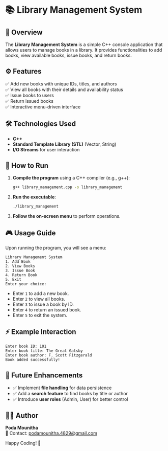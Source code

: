 # 📚 Library Management System

## 📖 Overview
The **Library Management System** is a simple C++ console application that allows users to manage books in a library. It provides functionalities to add books, view available books, issue books, and return books.

## ⚙️ Features
✅ Add new books with unique IDs, titles, and authors  
✅ View all books with their details and availability status  
✅ Issue books to users  
✅ Return issued books  
✅ Interactive menu-driven interface  

## 🛠️ Technologies Used
- **C++**
- **Standard Template Library (STL)** (Vector, String)
- **I/O Streams** for user interaction

## 📌 How to Run
1. **Compile the program** using a C++ compiler (e.g., g++):
   ```sh
   g++ library_management.cpp -o library_management
   ```
2. **Run the executable**:
   ```sh
   ./library_management
   ```
3. **Follow the on-screen menu** to perform operations.

## 🎮 Usage Guide
Upon running the program, you will see a menu:
```
Library Management System
1. Add Book
2. View Books
3. Issue Book
4. Return Book
5. Exit
Enter your choice:
```
- Enter `1` to add a new book.
- Enter `2` to view all books.
- Enter `3` to issue a book by ID.
- Enter `4` to return an issued book.
- Enter `5` to exit the system.

## ⚡ Example Interaction
```
Enter book ID: 101
Enter book title: The Great Gatsby
Enter book author: F. Scott Fitzgerald
Book added successfully!
```

## 🔄 Future Enhancements
- ✅ Implement **file handling** for data persistence
- ✅ Add a **search feature** to find books by title or author
- ✅ Introduce **user roles** (Admin, User) for better control

## 👨‍💻 Author
**Poda Mounitha**  
📧 Contact: podamounitha.4829@gmail.com

Happy Coding! 🚀

